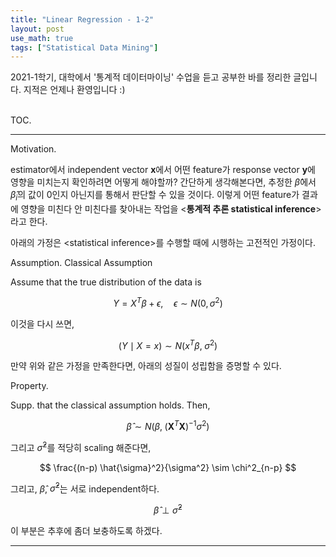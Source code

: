 ```yaml
---
title: "Linear Regression - 1-2"
layout: post
use_math: true
tags: ["Statistical Data Mining"]
---
```



2021-1학기, 대학에서 '통계적 데이터마이닝' 수업을 듣고 공부한 바를 정리한 글입니다. 지적은 언제나 환영입니다 :)

<br><span class="statement-title">TOC.</span><br>

<hr/>

<span class="statement-title">Motivation.</span><br>

estimator에서 independent vector $\mathbf{x}$에서 어떤 feature가 response vector $\mathbf{y}$에 영향을 미치는지 확인하려면 어떻게 해야할까? 간단하게 생각해본다면, 추정한 $\hat{\beta}$에서 $\hat{\beta}_i$의 값이 0인지 아닌지를 통해서 판단할 수 있을 것이다. 이렇게 어떤 feature가 결과에 영향을 미친다 안 미친다를 찾아내는 작업을 \<**통계적 추론 statistical inference**\>라고 한다.

아래의 가정은 \<statistical inference\>를 수행할 때에 시행하는 고전적인 가정이다.

<span class="statement-title">Assumption.</span> Classical Assumption<br>

Assume that the true distribution of the data is 

$$
Y = X^T \beta + \epsilon, \quad \epsilon \sim N(0, \sigma^2)
$$

이것을 다시 쓰면,

$$
(Y \mid X = x) \sim N(x^T \beta, \; \sigma^2)
$$

만약 위와 같은 가정을 만족한다면, 아래의 성질이 성립함을 증명할 수 있다.

<span class="statement-title">Property.</span><br>

Supp. that the classical assumption holds. Then,

$$
\hat{\beta} \sim N(\beta, \; (\mathbf{X}^T \mathbf{X})^{-1} \sigma^2)
$$

그리고 $\hat{\sigma}^2$를 적당히 scaling 해준다면,

$$
\frac{(n-p) \hat{\sigma}^2}{\sigma^2} \sim \chi^2_{n-p}
$$

그리고, $\hat{\beta}$, $\hat{\sigma}^2$는 서로 independent하다.

$$
\hat{\beta} \perp \hat{\sigma}^2
$$

이 부분은 추후에 좀더 보충하도록 하겠다.

<hr/>

